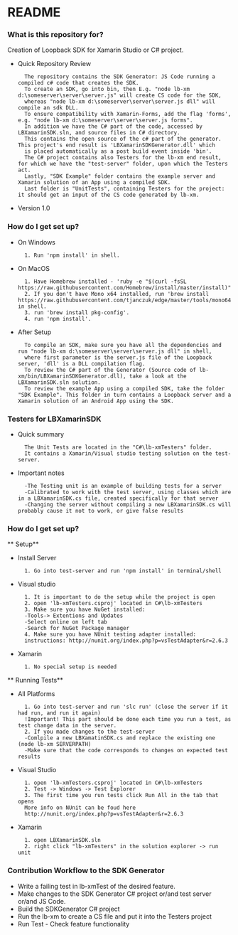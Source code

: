 # README #

### What is this repository for? ###

Creation of Loopback SDK for Xamarin Studio or C# project.

* Quick Repository Review  

        The repository contains the SDK Generator: JS Code running a compiled c# code that creates the SDK. 
        To create an SDK, go into bin, then E.g. "node lb-xm d:\someserver\server\server.js" will create CS code for the SDK, 
        whereas "node lb-xm d:\someserver\server\server.js dll" will compile an sdk DLL.
		To ensure compatibility with Xamarin-Forms, add the flag 'forms', e.g. "node lb-xm d:\someserver\server\server.js forms".
        In addition we have the C# part of the code, accessed by LBXamarinSDK.sln, and source files in C# directory. 
        This contains the open source of the c# part of the generator. This project's end result is 'LBXamarinSDKGenerator.dll' which
        is placed automatically as a post build event inside 'bin'. 
        The C# project contains also Testers for the lb-xm end result, for which we have the "test-server" folder, upon which the Testers act.
        Lastly, "SDK Example" folder contains the example server and Xamarin solution of an App using a compiled SDK.
        Last folder is "UnitTests", containing Testers for the project: it should get an input of the CS code generated by lb-xm.

* Version 1.0

### How do I get set up? ###

* On Windows 

        1. Run 'npm install' in shell.

* On MacOS 

        1. Have Homebrew installed - 'ruby -e "$(curl -fsSL https://raw.githubusercontent.com/Homebrew/install/master/install)"'.
        2. If you don't have Mono x64 installed, run 'brew install https://raw.githubusercontent.com/tjanczuk/edge/master/tools/mono64.rb' in shell.
        3. run 'brew install pkg-config'.
        4. run 'npm install'.
	
* After Setup 

        To compile an SDK, make sure you have all the dependencies and run "node lb-xm d:\someserver\server\server.js dll" in shell, 
        where first parameter is the server.js file of the Loopback server, 'dll' is a DLL compilation flag.
        To review the C# part of the Generator (Source code of lb-xm/bin/LBXamarinSDKGenerator.dll), take a look at the LBXamarinSDK.sln solution.
        To review the example App using a compiled SDK, take the folder "SDK Example". This folder in turn contains a Loopback server and a Xamarin solution of an Android App using the SDK.

### Testers for LBXamarinSDK ###

* Quick summary 

        The Unit Tests are located in the "C#\lb-xmTesters" folder.
        It contains a Xamarin/Visual studio testing solution on the test-server.

* Important notes 

        -The Testing unit is an example of building tests for a server
        -Calibrated to work with the test server, using classes which are in a LBXamarinSDK.cs file, created specifically for that server 
        -Changing the server without compiling a new LBXamarinSDK.cs will probably cause it not to work, or give false results


### How do I get set up? ###

** Setup**

* Install Server

        1. Go into test-server and run 'npm install' in terminal/shell

* Visual studio 

        1. It is important to do the setup while the project is open
        2. open 'lb-xmTesters.csproj' located in C#\lb-xmTesters
        3. Make sure you have NuGet installed:
		-Tools-> Extentions and Updates
		-Select online on left tab
		-Search for NuGet Package manager
        4. Make sure you have NUnit testing adapter installed:
		instructions: http://nunit.org/index.php?p=vsTestAdapter&r=2.6.3

* Xamarin 

        1. No special setup is needed

** Running Tests**

* All Platforms 

        1. Go into test-server and run 'slc run' (close the server if it had run, and run it again)
        !Important! This part should be done each time you run a test, as test change data in the server.
        2. If you made changes to the test-server
        -Comlpile a new LBXamatinSDK.cs and replace the existing one (node lb-xm SERVERPATH)
        -Make sure that the code corresponds to changes on expected test results

* Visual Studio 

        1. open 'lb-xmTesters.csproj' located in C#\lb-xmTesters
        2. Test -> Windows -> Test Explorer
        3. The first time you run tests click Run All in the tab that opens
        More info on NUnit can be foud here 
        http://nunit.org/index.php?p=vsTestAdapter&r=2.6.3

* Xamarin  

        1. open LBXamarinSDK.sln
        2. right click "lb-xmTesters" in the solution explorer -> run unit


### Contribution Workflow to the SDK Generator ###

* Write a failing test in lb-xmTest of the desired feature.
* Make changes to the SDK Generator C# project or/and test server or/and JS Code.
* Build the SDKGenerator C# project 
* Run the lb-xm to create a CS file and put it into the Testers project
* Run Test - Check feature functionality